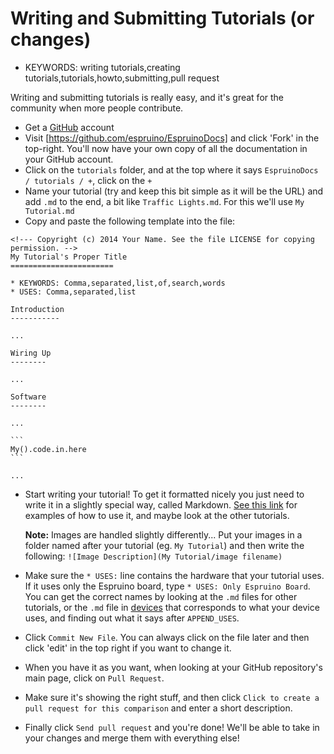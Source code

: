 <!--- Copyright (c) 2013 Gordon Williams, Pur3 Ltd. See the file LICENSE for copying permission. -->
Writing and Submitting Tutorials (or changes)
=======================================

* KEYWORDS: writing tutorials,creating tutorials,tutorials,howto,submitting,pull request

Writing and submitting tutorials is really easy, and it's great for the community when more people contribute.

* Get a [GitHub](http://github.com) account
* Visit [https://github.com/espruino/EspruinoDocs] and click 'Fork' in the top-right. You'll now have your own copy of all the documentation in your GitHub account.
* Click on the `tutorials` folder, and at the top where it says `EspruinoDocs / tutorials / +`, click on the `+`
* Name your tutorial (try and keep this bit simple as it will be the URL) and add `.md` to the end, a bit like `Traffic Lights.md`. For this we'll use `My Tutorial.md`
* Copy and paste the following template into the file:

<!-- note use of KEYWORDS_ and USES_ below to stop build.js messing it up -->

    <!--- Copyright (c) 2014 Your Name. See the file LICENSE for copying permission. -->
    My Tutorial's Proper Title
    =======================

    * KEYWORDS: Comma,separated,list,of,search,words
    * USES: Comma,separated,list

    Introduction
    -----------

    ...

    Wiring Up
    --------

    ...

    Software
    --------

    ...

    ```
    My().code.in.here
    ```

    ...


* Start writing your tutorial! To get it formatted nicely you just need to write it in a slightly special way, called Markdown. [See this link](https://help.github.com/articles/github-flavored-markdown) for examples of how to use it, and maybe look at the other tutorials. 

   **Note:** Images are handled slightly differently... Put your images in a folder named after your tutorial (eg. `My Tutorial`) and then write the following: ```![Image Description](My Tutorial/image filename)```

* Make sure the `* USES:` line contains the hardware that your tutorial uses. If it uses only the Espruino board, type `* USES: Only Espruino Board`. You can get the correct names by looking at the `.md` files for other tutorials, or the `.md` file in [devices](https://github.com/espruino/EspruinoDocs/tree/master/devices) that corresponds to what your device uses, and finding out what it says after `APPEND_USES`.

* Click `Commit New File`. You can always click on the file later and then click 'edit' in the top right if you want to change it.

* When you have it as you want, when looking at your GitHub repository's main page, click on `Pull Request`. 

* Make sure it's showing the right stuff, and then click `Click to create a pull request for this comparison` and enter a short description.

* Finally click `Send pull request` and you're done! We'll be able to take in your changes and merge them with everything else!
